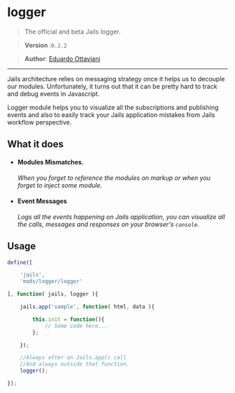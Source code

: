 # logger

>The official and beta Jails logger.

>**Version** :`0.2.2`

>**Author**: [Eduardo Ottaviani](//github.com/Javiani)

---

Jails architecture relies on messaging strategy once it helps us to decouple our modules. Unfortunately, it turns out that it can be pretty hard to track and debug events in Javascript.

Logger module helps you to visualize all the subscriptions and publishing events and also to easily track your Jails application mistakes from Jails workflow perspective.

## What it does

- #### Modules Mismatches.

    *When you forget to reference the modules on markup or when you forget to inject some module.*

- #### Event Messages

    *Logs all the events happening on Jails application, you can visualize all the calls, messages and responses on your browser's `console`.*


## Usage

```js
define([

	'jails',
	'mods/logger/logger'

], function( jails, logger ){

	jails.app('sample', function( html, data ){

		this.init = function(){
            // Some code here...
		};

	});

    //Always after an Jails.app() call
    //And always outside that function.
	logger();

});

```
